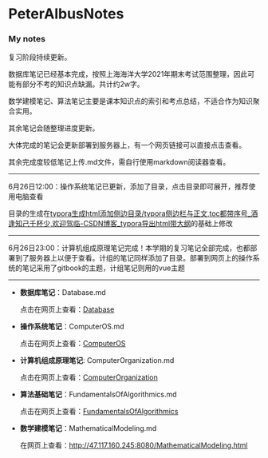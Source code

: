 # PeterAlbusNotes
### My notes

复习阶段持续更新。

数据库笔记已经基本完成，按照上海海洋大学2021年期末考试范围整理，因此可能有部分不考的知识点缺漏。共计约2w字。

数学建模笔记、算法笔记主要是课本知识点的索引和考点总结，不适合作为知识聚合实用。

其余笔记会随整理进度更新。

大体完成的笔记会更新部署到服务器上，有一个网页链接可以直接点击查看。

其余完成度较低笔记上传.md文件，需自行使用markdown阅读器查看。

---

6月26日12:00：操作系统笔记已更新，添加了目录，点击目录即可展开，推荐使用电脑查看

目录的生成在[typora生成html添加侧边目录/typora侧边栏与正文,toc都带序号_酒逢知己千杯少,欢迎驾临-CSDN博客_typora导出html带大纲](https://blog.csdn.net/u012914436/article/details/99679320)的基础上修改

---

6月26日23:00：计算机组成原理笔记完成！本学期的复习笔记全部完成，也都部署到了服务器上以便于查看。计组的笔记同样添加了目录。部署到网页上的操作系统的笔记采用了gitbook的主题，计组笔记则用的vue主题

---

+ **数据库笔记**：Database.md

  点击在网页上查看：[Database](http://47.117.160.245:8080/database.html)

+ **操作系统笔记**：ComputerOS.md

  点击在网页上查看：[ComputerOS](http://47.117.160.245:8080/ComputerOS.html)

+ **计算机组成原理笔记**: ComputerOrganization.md

  点击在网页上查看：[ComputerOrganization](http://47.117.160.245:8080/ComputerOrganization.html)

+ **算法基础笔记**：FundamentalsOfAlgorithmics.md

  点击在网页上查看：[FundamentalsOfAlgorithmics](http://47.117.160.245:8080/FundamentalsOfAlgorithmics.html)

+ **数学建模笔记**：MathematicalModeling.md

  在网页上查看：http://47.117.160.245:8080/MathematicalModeling.html

